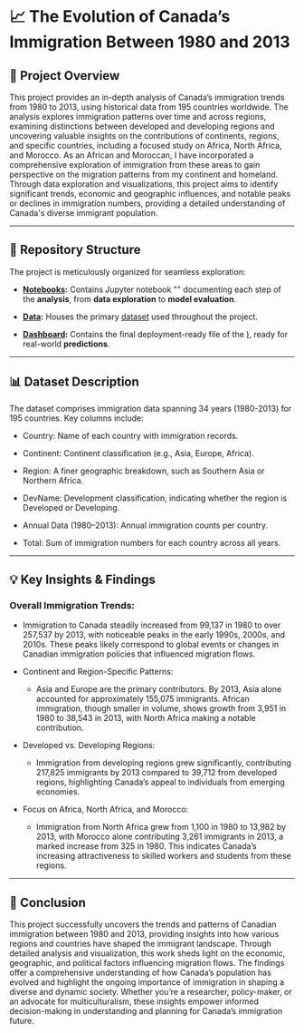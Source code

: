 # 📈 The Evolution of Canada’s Immigration Between 1980 and 2013


## 📌 Project Overview

This project provides an in-depth analysis of Canada’s immigration trends from 1980 to 2013, using historical data from 195 countries worldwide. The analysis explores immigration patterns over time and across regions, examining distinctions between developed and developing regions and uncovering valuable insights on the contributions of continents, regions, and specific countries, including a focused study on Africa, North Africa, and Morocco. As an African and Moroccan, I have incorporated a comprehensive exploration of immigration from these areas to gain perspective on the migration patterns from my continent and homeland. Through data exploration and visualizations, this project aims to identify significant trends, economic and geographic influences, and notable peaks or declines in immigration numbers, providing a detailed understanding of Canada's diverse immigrant population.
________________________________________

## 📂 Repository Structure

The project is meticulously organized for seamless exploration:

+ **[Notebooks]():** Contains Jupyter notebook "[]()" documenting each step of the **analysis**, from **data exploration** to **model evaluation**.
  
+ **[Data]():** Houses the primary [dataset]() used throughout the project.

+ **[Dashboard]():** Contains the final deployment-ready file of the [)](), ready for real-world **predictions**. 
________________________________________

## 📊 Dataset Description

The dataset comprises immigration data spanning 34 years (1980-2013) for 195 countries. Key columns include:

+ Country: Name of each country with immigration records.
  
+ Continent: Continent classification (e.g., Asia, Europe, Africa).
  
+ Region: A finer geographic breakdown, such as Southern Asia or Northern Africa.
  
+ DevName: Development classification, indicating whether the region is Developed or Developing.
  
+ Annual Data (1980–2013): Annual immigration counts per country.
  
+ Total: Sum of immigration numbers for each country across all years.
  
________________________________________

## 💡 Key Insights & Findings


### Overall Immigration Trends:

  + Immigration to Canada steadily increased from 99,137 in 1980 to over 257,537 by 2013, with noticeable peaks in the early 1990s, 2000s, and 2010s. These peaks likely correspond to global events or changes in Canadian immigration policies that influenced migration flows.

+ Continent and Region-Specific Patterns:

  + Asia and Europe are the primary contributors. By 2013, Asia alone accounted for approximately 155,075 immigrants.
African immigration, though smaller in volume, shows growth from 3,951 in 1980 to 38,543 in 2013, with North Africa making a notable contribution.

+ Developed vs. Developing Regions:

  + Immigration from developing regions grew significantly, contributing 217,825 immigrants by 2013 compared to 39,712 from developed regions, highlighting Canada’s appeal to individuals from emerging economies.
  
+ Focus on Africa, North Africa, and Morocco:

  + Immigration from North Africa grew from 1,100 in 1980 to 13,982 by 2013, with Morocco alone contributing 3,261 immigrants in 2013, a marked increase from 325 in 1980. This indicates Canada’s increasing attractiveness to skilled workers and students from these regions.

________________________________________

## 🔑 Conclusion

This project successfully uncovers the trends and patterns of Canadian immigration between 1980 and 2013, providing insights into how various regions and countries have shaped the immigrant landscape. Through detailed analysis and visualization, this work sheds light on the economic, geographic, and political factors influencing migration flows. The findings offer a comprehensive understanding of how Canada’s population has evolved and highlight the ongoing importance of immigration in shaping a diverse and dynamic society. Whether you’re a researcher, policy-maker, or an advocate for multiculturalism, these insights empower informed decision-making in understanding and planning for Canada’s immigration future.
